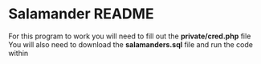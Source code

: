 # Salamander README
For this program to work you will need to fill out the **private/cred.php** file
You will also need to download the **salamanders.sql** file and run the code within
